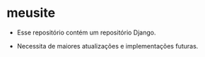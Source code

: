 # meusite

- Esse repositório contém um repositório Django.

- Necessita de maiores atualizações e implementações futuras.
